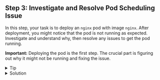 ## Step 3: Investigate and Resolve Pod Scheduling Issue

In this step, your task is to deploy an `nginx` pod with image `nginx`. After deployment, you might notice that the pod is not running as expected. Investigate and understand why, then resolve any issues to get the pod running.

**Important:** Deploying the pod is the first step. The crucial part is figuring out why it might not be running and fixing the issue.

<details>
<summary>Tip</summary>

Utilize `kubectl` commands to inspect pods and other resources within your cluster. Investigate any component that is not running correctly.

</details>

<details>
<summary>Solution</summary>

1. Correct the kube-scheduler's configuration by editing `/etc/kubernetes/manifests/kube-scheduler.yaml` on the control plane node, ensuring the image version is correct (v1.20.0)

</details>
